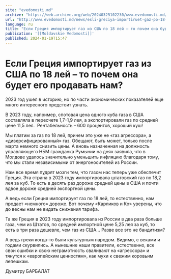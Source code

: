 ```yaml
---
site: "evedomosti.md"
archive: "https://web.archive.org/web/20240325102230/www.evedomosti.md/news/esli-greciya-importiruet-gaz-po-18-lej-pochem-ona-budet-ego"
url: "http://www.evedomosti.md/news/esli-greciya-importiruet-gaz-po-18-lej-pochem-ona-budet-ego"
language: ru
title: "Если Греция импортирует газ из США по 18 лей – то почем она будет его продавать нам?"
publication: '[[Moldavskie Vedomosti]]'
published: 2024-01-19T15:47
---
```


# Если Греция импортирует газ из США по 18 лей – то почем она будет его продавать нам?

2023 год ушел в историю, но по части экономических показателей еще много интересного предстоит узнать.

В 2023 году, например, спотовая цена одного куба газа в США составляла в пересчете 1,7-1,9 лея, а экспортировали газ по средней цене 11,5 лея.  Рентабельность – 600 процентов, хороший куш!

Мы платим за газ по 18 лей, причем это уже не «газ агрессора», а «диверсифицированный» газ. Обещают, быть может, только после марта немного снизить цены. А вновь назначенная на должность управляющего НБМ гражданка Румынии на днях заявила, что в Молдове удалось значительно уменьшить инфляцию благодаря тому, что мы стали независимыми от энергоносителей из России.

Нам все время пудрят мозги тем, что газом нас теперь уже обеспечит Греция. Эта страна в 2023 году импортировала штатовский газ по 18,2 лея за куб. То есть в десять раз дороже средней цены в США и почти вдвое дороже средней экспортной цены.

А ведь если Греция импортирует газ по 18 лей, то естественно, нам продает «немного» дороже. Вот почему «Карликов и Ко» уверены, что до весны нам не видать снижения тарифа.

Та же Греция в 2023 году импортировала из России в два раза больше газа, чем из Штатов, по средней импортной цене 5,25 лея за куб, то есть в три раза дешевле, чем газ из США… Разве все это не бандитизм?

А ведь греки когда-то были культурным народом. Видимо, с веками и годами скурвились. А нынешние наши правители, естественно, все свои ошибки и свою неграмотность сваливают на «агрессора» и тянутся к «европейским ценностям», как мухи к свежим коровьим лепешкам.

Думитру БАРБАЛАТ